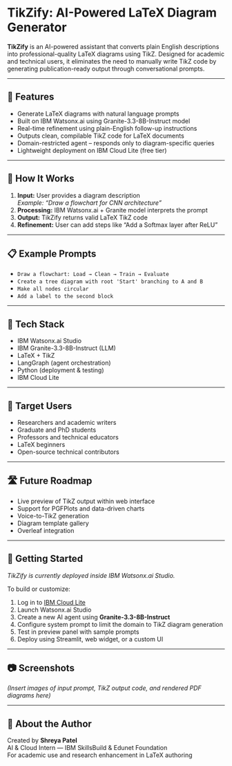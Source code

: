 # TikZify: AI-Powered LaTeX Diagram Generator

**TikZify** is an AI-powered assistant that converts plain English descriptions into professional-quality LaTeX diagrams using TikZ. Designed for academic and technical users, it eliminates the need to manually write TikZ code by generating publication-ready output through conversational prompts.

---

## 🚀 Features

- Generate LaTeX diagrams with natural language prompts  
- Built on IBM Watsonx.ai using Granite-3.3-8B-Instruct model  
- Real-time refinement using plain-English follow-up instructions  
- Outputs clean, compilable TikZ code for LaTeX documents  
- Domain-restricted agent – responds only to diagram-specific queries  
- Lightweight deployment on IBM Cloud Lite (free tier)

---

## 🧠 How It Works

1. **Input:** User provides a diagram description  
   _Example: “Draw a flowchart for CNN architecture”_
2. **Processing:** IBM Watsonx.ai + Granite model interprets the prompt  
3. **Output:** TikZify returns valid LaTeX TikZ code  
4. **Refinement:** User can add steps like “Add a Softmax layer after ReLU”

---

## 📋 Example Prompts

- ```Draw a flowchart: Load → Clean → Train → Evaluate```
- ```Create a tree diagram with root 'Start' branching to A and B```
- ```Make all nodes circular```
- ```Add a label to the second block```

---

## 🔧 Tech Stack

- IBM Watsonx.ai Studio  
- IBM Granite-3.3-8B-Instruct (LLM)  
- LaTeX + TikZ  
- LangGraph (agent orchestration)  
- Python (deployment & testing)  
- IBM Cloud Lite

---

## 👥 Target Users

- Researchers and academic writers  
- Graduate and PhD students  
- Professors and technical educators  
- LaTeX beginners  
- Open-source technical contributors  

---

## 🛣️ Future Roadmap

- Live preview of TikZ output within web interface  
- Support for PGFPlots and data-driven charts  
- Voice-to-TikZ generation  
- Diagram template gallery  
- Overleaf integration  

---

## 🧪 Getting Started

_TikZify is currently deployed inside IBM Watsonx.ai Studio._

To build or customize:

1. Log in to [IBM Cloud Lite](https://cloud.ibm.com)  
2. Launch Watsonx.ai Studio  
3. Create a new AI agent using **Granite-3.3-8B-Instruct**  
4. Configure system prompt to limit the domain to TikZ diagram generation  
5. Test in preview panel with sample prompts  
6. Deploy using Streamlit, web widget, or a custom UI  

---

## 📷 Screenshots

_(Insert images of input prompt, TikZ output code, and rendered PDF diagrams here)_

---

## 🙋 About the Author

Created by **Shreya Patel**  
AI & Cloud Intern — IBM SkillsBuild & Edunet Foundation  
For academic use and research enhancement in LaTeX authoring
